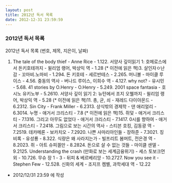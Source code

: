 ```yaml
---
layout: post
title: 2012년 독서 목록
date: 2012-12-31 23:59:59
---
```


### 2012년 독서 목록

2012년 독서 목록 (번호, 제목, 지은이, 날짜)

1. The tale of the body thief - Anne Rice - 1.122. 서양사 깊이읽기 1: 호메로스에서 돈키호테까지 - 윌리엄 랭어, 박상익 역 - 1.28 (* 이전에 읽은 책)3. 살인자ㅇ난감 - 꼬마비.노마비 - 1.294. 돈 키호테 - 세르반테스 - 2.265. 머니볼 - 마이클 루이스 - 4.56. 중동의 역사 - 버나드 루이스, 이희수 역 - 4.127. why not? - 유시민 - 5.68. 41 stories by O.Henry - O.Henry - 5.249. 2001 space fantasia - 호시노 유키노부 - 5.2610. 서양사 깊이 읽기 2: 뉴턴에서 조지 오웰까지 - 윌리엄 랭어, 박상익 역 - 5.28 (* 이전에 읽은 책)11. 총, 균, 쇠 - 재레드 다이아몬드 - 6.2312. Sin City - Frank Miller - 6.2313. 상식밖의 경제학 - 댄 애리얼리 - 6.3014. 누명 - 애거서 크리스티 - 7.8 (* 이전에 읽은 책)15. 쥐덫 - 애거서 크리스티 - 7.1316. 그리고 아무도 없었다 - 애거서 크리스티 - 7.1417. 0시를 향하여 - 애거서 크리스티 - 7.2418. 그림으로 보는 시간의 역사 - 스티븐 호킹, 김동광 역 - 7.2519. 데카메론 - 보카치오 - 7.2920. 나쁜 사마리아인들 - 장하준 - 7.3021. 징비록 - 유성룡 - 8.322. 식량은 왜 사라지는가 - 빌프리트 봄머트, 전은경 역 - 8.2023. 쥐 - 아트 슈피겔만 - 8.2824. 돈으로 살 수 없는 것들 - 마이클 샌델 - 9.2125. Understanding the crash (만화로 보는 세계금융위기) - 세스 토보크먼 외 - 10.726. 무슈 장 1 - 3 - 뒤피 & 베르베리앙 - 10.2727. Now you see it - Stephen Few - 12.528. 신화의 세계 - 조지프 켐벨, 과학세대 역 - 12.22



- 2012/12/31 23:59 에 작성